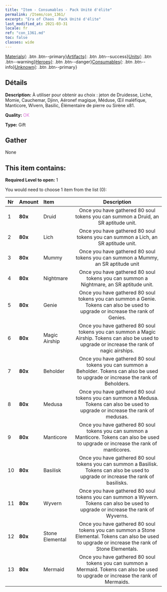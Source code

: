 ```yaml
---
title: "Item - Consumables - Pack Unité d'élite"
permalink: /Items/con_1361/
excerpt: "Era of Chaos  Pack Unité d'élite"
last_modified_at: 2021-03-31
locale: fr
ref: "con_1361.md"
toc: false
classes: wide
---
```

 [Materials](/fr/Items/){: .btn .btn--primary}[Artifacts](/fr/Items/Artifacts/){: .btn .btn--success}[Units](/fr/Items/Units/){: .btn .btn--warning}[Heroes](/fr/Items/Heroes/){: .btn .btn--danger}[Consumables](/fr/Items/Consumables/){: .btn .btn--info}[Unknown](/fr/Items/Unknown/){: .btn .btn--primary}

## Détails
 **Description:** À utiliser pour obtenir au choix : jeton de Druidesse, Liche, Momie, Cauchemar, Djinn, Aéronef magique, Méduse, Œil maléfique, Manticore, Wivern, Basilic, Élémentaire de pierre ou Sirène x81.

 **Quality:** <span style="color: #DA70D6">OK</span>

 **Type:** Gift

## Gather

  None

## This item contains:

 **Required Level to open:** 1

 You would need to choose 1 item from the list (0):

  | Nr | Amount |     Item    | Description |
  |:---|:-------|:------------|:-----------:|
  | 1 |  **80x** | Druid | Once you have gathered 80 soul tokens you can summon a Druid, an SR aptitude unit.  | 
  | 2 |  **80x** | Lich | Once you have gathered 80 soul tokens you can summon a Lich, an SR aptitude unit.  | 
  | 3 |  **80x** | Mummy | Once you have gathered 80 soul tokens you can summon a Mummy, an SR aptitude unit  | 
  | 4 |  **80x** | Nightmare | Once you have gathered 80 soul tokens you can summon a Nightmare, an SR aptitude unit.  | 
  | 5 |  **80x** | Genie | Once you have gathered 80 soul tokens you can summon a Genie. Tokens can also be used to upgrade or increase the rank of Genies.  | 
  | 6 |  **80x** | Magic Airship | Once you have gathered 80 soul tokens you can summon a Magic Airship. Tokens can also be used to upgrade or increase the rank of nagic airships.  | 
  | 7 |  **80x** | Beholder | Once you have gathered 80 soul tokens you can summon a Beholder. Tokens can also be used to upgrade or increase the rank of Beholders.  | 
  | 8 |  **80x** | Medusa | Once you have gathered 80 soul tokens you can summon a Medusa. Tokens can also be used to upgrade or increase the rank of medusas.  | 
  | 9 |  **80x** | Manticore | Once you have gathered 80 soul tokens you can summon a Manticore. Tokens can also be used to upgrade or increase the rank of manticores.  | 
  | 10 |  **80x** | Basilisk | Once you have gathered 80 soul tokens you can summon a Basilisk. Tokens can also be used to upgrade or increase the rank of basilisks.  | 
  | 11 |  **80x** | Wyvern | Once you have gathered 80 soul tokens you can summon a Wyvern. Tokens can also be used to upgrade or increase the rank of Wyverns.  | 
  | 12 |  **80x** | Stone Elemental | Once you have gathered 80 soul tokens you can summon a Stone Elemental. Tokens can also be used to upgrade or increase the rank of Stone Elementals.  | 
  | 13 |  **80x** | Mermaid | Once you have gathered 80 soul tokens you can summon a Mermaid. Tokens can also be used to upgrade or increase the rank of Mermaids.  | 
